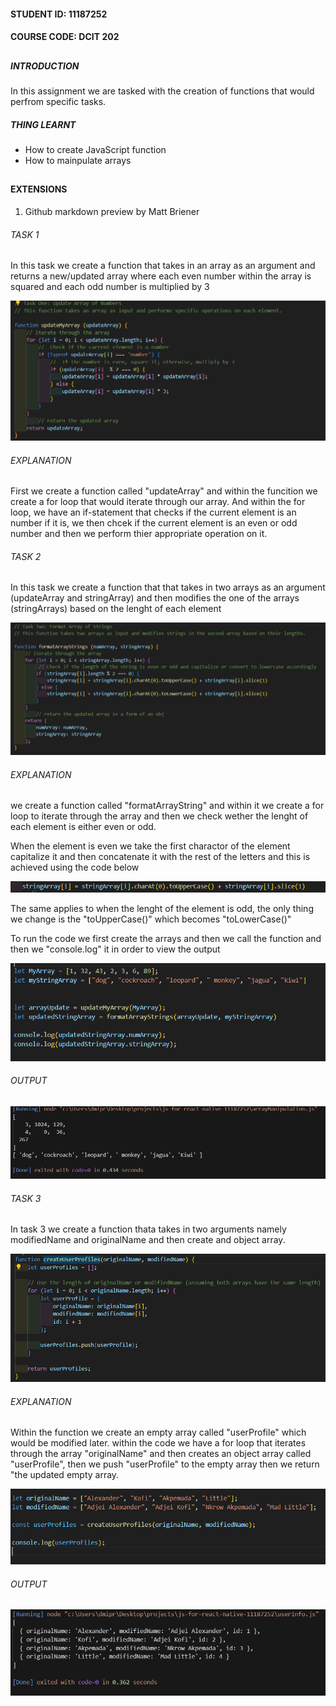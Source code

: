 #### STUDENT ID: 11187252
#### COURSE CODE: DCIT 202
## 
##
##
##### INTRODUCTION

In this assignment we are tasked with the creation of functions that would perfrom specific tasks.

##### THING LEARNT
   -  How to create JavaScript function 
   - How to mainpulate arrays
##  
#### EXTENSIONS

1. Github markdown preview by Matt Briener

  ###### TASK 1
  In this task we create a function that takes in an array as an argument and returns a new/updated array where each even number within the array is squared and each odd number is multiplied by 3

![code image](/screenshot/updateArray.png)

###### EXPLANATION
First we create a function called "updateArray" and within the funcition we create a for loop that would iterate through our array. And within the for loop, we have an if-statement that checks if the current element is an number if it is, we then chcek if the current element is an even or odd number and then we perform thier appropriate operation on it. 

###### TASK 2
In this task we create a function that that takes in two arrays as an argument (updateArray and stringArray) and then modifies the one of the arrays (stringArrays) based on the lenght of each element

 ![code image](/screenshot/formatStringArray.png)

###### EXPLANATION
we create a function called "formatArrayString" and within it we create a for loop to iterate through the array and then we check wether the lenght of each element is either even or odd.

When the element is even we take the first charactor of the element capitalize it and then concatenate it with the rest of the letters and this is achieved using the code below

![string concatenation](/screenshot/slice.png)

The same applies to when the lenght of the element is odd, the only thing we change is the "toUpperCase()" which becomes "toLowerCase()"

To run the code we first create the arrays and then we call the function and then we "console.log" it in order to view the output

![array](/screenshot/arrays.png)

###### OUTPUT
![output image](/screenshot/output.png)

###### TASK 3
In task 3 we create a function thata takes in two arguments namely modifiedName and originalName and then create and  object array.

![task two image](/screenshot/userprofile.png)

###### EXPLANATION
Within the function we create an empty array called "userProfile" which would be modified later. within the code we have a for loop that iterates through the array "originalName" and then creates an object array called "userProfile", then we push "userProfile" to the empty array then we return "the updated empty array.

![array](/screenshot/userprofileArray.png)

###### OUTPUT
![output](/screenshot/userProfile%20Output.png)